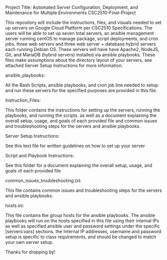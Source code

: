 Project Title: Automated Server Configuration, Deployment, and Maintenance for Multiple Environments
CSC2510-Final-Project

This repository will include the instructions, files, and visuals needed to set up servers on Google Cloud Platform per CSC2510 Specifications.
The users will be able to set up seven total servers, an ansible management server running centOS to manage package, script deployments, and cron jobs.
three web servers and three web server + database hybrid servers each running Debian OS. These servers will have have Apache2, NodeJS, Git, and MariaDB (hybrid servers) installed via ansible playbooks.
These files make assumptions about the directory layout of your servers, see attached Server Setup Instructions for more information.

ansible_playbooks:

All the Bash Scripts, ansible playbooks, and cron job line needed to setup and run these servers for the specified purposes are provided in this file.

Instruction_Files:

This folder contains the instructions for setting up the servers, running the playbooks, and running the scripts. as well as a document explaining the overall setup, usage, and goals of each provided file and common issues and troubleshooting steps for the servers and ansible playbooks.

Server Setup Instructions:

See this text file for written guidelines on how to set up your server

Script and Playbook Instructions:

See this folder for a document explaining the overall setup, usage, and goals of each provided file

common_issues_troubleshooting.txt:

This file contains common issues and troubleshooting steps for the servers and ansible playbooks.


hosts.ini:

This file contains the group hosts for the ansible playbooks. The ansible playbooks will run on the hosts specified in this file using their internal IPs as
well as specified ansible user and password settings under the specific [servers:vars] sections. the Internal IP addresses, username and password setup is specific to
class requirements, and should be changed to match your own server setup.

Thanks for dropping by!
